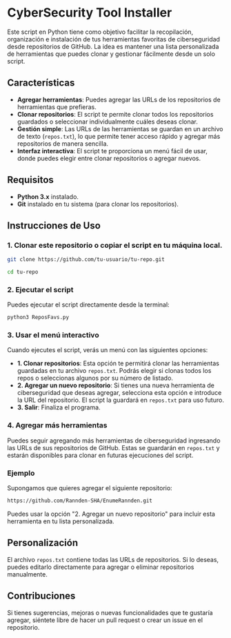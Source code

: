 # CyberSecurity Tool Installer

Este script en Python tiene como objetivo facilitar la recopilación, organización e instalación de tus herramientas favoritas de ciberseguridad desde repositorios de GitHub. La idea es mantener una lista personalizada de herramientas que puedes clonar y gestionar fácilmente desde un solo script.

## Características

- **Agregar herramientas**: Puedes agregar las URLs de los repositorios de herramientas que prefieras.
- **Clonar repositorios**: El script te permite clonar todos los repositorios guardados o seleccionar individualmente cuáles deseas clonar.
- **Gestión simple**: Las URLs de las herramientas se guardan en un archivo de texto (`repos.txt`), lo que permite tener acceso rápido y agregar más repositorios de manera sencilla.
- **Interfaz interactiva**: El script te proporciona un menú fácil de usar, donde puedes elegir entre clonar repositorios o agregar nuevos.

## Requisitos

- **Python 3.x** instalado.
- **Git** instalado en tu sistema (para clonar los repositorios).

## Instrucciones de Uso

### 1. Clonar este repositorio o copiar el script en tu máquina local.

```bash
git clone https://github.com/tu-usuario/tu-repo.git
```

```bash
cd tu-repo
```

### 2. Ejecutar el script

Puedes ejecutar el script directamente desde la terminal:

```bash
python3 ReposFavs.py
```

### 3. Usar el menú interactivo

Cuando ejecutes el script, verás un menú con las siguientes opciones:

- **1. Clonar repositorios**: Esta opción te permitirá clonar las herramientas guardadas en tu archivo `repos.txt`. Podrás elegir si clonas todos los repos o seleccionas algunos por su número de listado.
- **2. Agregar un nuevo repositorio**: Si tienes una nueva herramienta de ciberseguridad que deseas agregar, selecciona esta opción e introduce la URL del repositorio. El script la guardará en `repos.txt` para uso futuro.
- **3. Salir**: Finaliza el programa.

### 4. Agregar más herramientas

Puedes seguir agregando más herramientas de ciberseguridad ingresando las URLs de sus repositorios de GitHub. Estas se guardarán en `repos.txt` y estarán disponibles para clonar en futuras ejecuciones del script.

### Ejemplo

Supongamos que quieres agregar el siguiente repositorio:

```bash
https://github.com/Rannden-SHA/EnumeRannden.git
```

Puedes usar la opción "2. Agregar un nuevo repositorio" para incluir esta herramienta en tu lista personalizada.

## Personalización

El archivo `repos.txt` contiene todas las URLs de repositorios. Si lo deseas, puedes editarlo directamente para agregar o eliminar repositorios manualmente.

## Contribuciones

Si tienes sugerencias, mejoras o nuevas funcionalidades que te gustaría agregar, siéntete libre de hacer un pull request o crear un issue en el repositorio.
